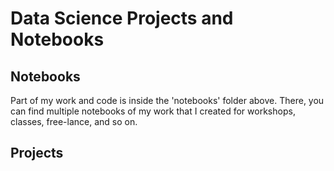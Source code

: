 # Data Science Projects and Notebooks

## Notebooks 
 Part of my work and code is inside the 'notebooks' folder above. There, you can find multiple notebooks of my work that I created for workshops, classes, free-lance, and so on.
 ## Projects
 
